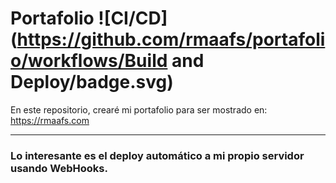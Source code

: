 # Portafolio ![CI/CD](https://github.com/rmaafs/portafolio/workflows/Build and Deploy/badge.svg)


En este repositorio, crearé mi portafolio para ser mostrado en:<br>
https://rmaafs.com <br>

---

### Lo interesante es el deploy automático a mi propio servidor usando WebHooks.<br>
